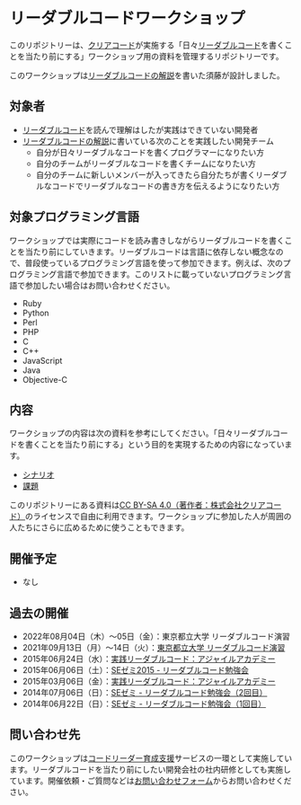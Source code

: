 # リーダブルコードワークショップ

このリポジトリーは、[クリアコード](http://www.clear-code.com/)が実施する「日々[リーダブルコード](http://www.amazon.co.jp/dp/4873115655)を書くことを当たり前にする」ワークショップ用の資料を管理するリポジトリーです。

このワークショップは[リーダブルコードの解説](http://www.clear-code.com/blog/2012/6/11.html)を書いた須藤が設計しました。

## 対象者

  * [リーダブルコード](http://www.amazon.co.jp/dp/4873115655)を読んで理解はしたが実践はできていない開発者
  * [リーダブルコードの解説](http://www.clear-code.com/blog/2012/6/11.html)に書いている次のことを実践したい開発チーム
    * 自分が日々リーダブルなコードを書くプログラマーになりたい方
    * 自分のチームがリーダブルなコードを書くチームになりたい方
    * 自分のチームに新しいメンバーが入ってきたら自分たちが書くリーダブルなコードでリーダブルなコードの書き方を伝えるようになりたい方

## 対象プログラミング言語

ワークショップでは実際にコードを読み書きしながらリーダブルコードを書くことを当たり前にしていきます。リーダブルコードは言語に依存しない概念なので、普段使っているプログラミング言語を使って参加できます。例えば、次のプログラミング言語で参加できます。このリストに載っていないプログラミング言語で参加したい場合はお問い合わせください。

  * Ruby
  * Python
  * Perl
  * PHP
  * C
  * C++
  * JavaScript
  * Java
  * Objective-C

## 内容

ワークショップの内容は次の資料を参考にしてください。「日々リーダブルコードを書くことを当たり前にする」という目的を実現するための内容になっています。

  * [シナリオ](20150306/scenario.md)
  * [課題](20150306/task.md)

このリポジトリーにある資料は[CC BY-SA 4.0（著作者：株式会社クリアコード）](LICENSE)のライセンスで自由に利用できます。ワークショップに参加した人が周囲の人たちにさらに広めるために使うこともできます。

## 開催予定

  * なし

## 過去の開催

  * 2022年08月04日（木）～05日（金）：東京都立大学 リーダブルコード演習
  * 2021年09月13日（月）～14日（火）：[東京都立大学 リーダブルコード演習](https://www.clear-code.com/blog/2021/9/22/readable-code-workshop-2021-tmu.html)
  * 2015年06月24日（水）：[実践リーダブルコード：アジャイルアカデミー](http://event.shoeisha.jp/aa/20150624/)
  * 2015年06月06日（土）：[SEゼミ2015 - リーダブルコード勉強会](http://www.clear-code.com/blog/2015/6/8.html)
  * 2015年03月06日（金）：[実践リーダブルコード：アジャイルアカデミー](http://event.shoeisha.jp/aa/20150306/)
  * 2014年07月06日（日）：[SEゼミ - リーダブルコード勉強会（2回目）](http://www.clear-code.com/blog/2014/7/7.html)
  * 2014年06月22日（日）：[SEゼミ - リーダブルコード勉強会（1回目）](http://www.clear-code.com/blog/2014/6/23.html)

## 問い合わせ先

このワークショップは[コードリーダー育成支援](http://www.clear-code.com/services/code-reader/)サービスの一環として実施しています。リーダブルコードを当たり前にしたい開発会社の社内研修としても実施しています。開催依頼・ご質問などは[お問い合わせフォーム](http://www.clear-code.com/contact/?type=code-reader)からお問い合わせください。
